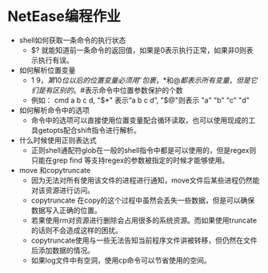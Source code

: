 NetEase编程作业
===============


* shell如何获取一条命令的执行状态
    *  $? 就能知道前一条命令的返回值，如果是0表示执行正常，如果非0则表示执行有误。
* 如何解析位置变量
    * ${1~9}，第10位以后的位置变量必须用'{}'包裹，$*和$@都表示所有变量，但是它们是有区别的。$#表示命令中位置参数保护的个数
    * 例如： cmd a b c d, "$*" 表示“a b c d”, "$@"则表示 "a" "b" "c" "d"
* 如何解析命令中的选项
    * 命令中的选项可以直接使用位置变量配合循环读取，也可以使用现成的工具getopts配合shift指令进行解析。
* 什么时候使用正则表达式
    * 正则shell通配符glob在一般的shell指令中都是可以使用的，但是regex则只能在grep find 等支持regex的参数被指定的时候才能够使用。
* move 和copytruncate
    * 因为无法对所有使用该文件的进程进行通知，move文件后某些进程仍然能对该资源进行访问。
    * copytruncate 在copy的这个过程中虽然会丢失一些数据，但是可以确保数据写入正确的位置。
    * 若果使用rm对资源进行删除会占用很多的系统资源。而如果使用truncate的话则不会造成这样的困扰。
    * copytruncate使用与一些无法告知当前程序文件讲被转移，但仍然在文件后添加数据的情况。
    * 如果log文件中有空洞，使用cp命令可以节省使用的空间。

